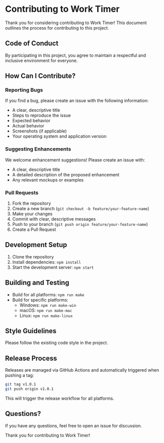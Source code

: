 # Contributing to Work Timer

Thank you for considering contributing to Work Timer! This document outlines the process for contributing to this project.

## Code of Conduct

By participating in this project, you agree to maintain a respectful and inclusive environment for everyone.

## How Can I Contribute?

### Reporting Bugs

If you find a bug, please create an issue with the following information:
- A clear, descriptive title
- Steps to reproduce the issue
- Expected behavior
- Actual behavior
- Screenshots (if applicable)
- Your operating system and application version

### Suggesting Enhancements

We welcome enhancement suggestions! Please create an issue with:
- A clear, descriptive title
- A detailed description of the proposed enhancement
- Any relevant mockups or examples

### Pull Requests

1. Fork the repository
2. Create a new branch (`git checkout -b feature/your-feature-name`)
3. Make your changes
4. Commit with clear, descriptive messages
5. Push to your branch (`git push origin feature/your-feature-name`)
6. Create a Pull Request

## Development Setup

1. Clone the repository
2. Install dependencies: `npm install`
3. Start the development server: `npm start`

## Building and Testing

- Build for all platforms: `npm run make`
- Build for specific platforms:
  - Windows: `npm run make-win`
  - macOS: `npm run make-mac`
  - Linux: `npm run make-linux`

## Style Guidelines

Please follow the existing code style in the project.

## Release Process

Releases are managed via GitHub Actions and automatically triggered when pushing a tag:

```bash
git tag v1.0.1
git push origin v1.0.1
```

This will trigger the release workflow for all platforms.

## Questions?

If you have any questions, feel free to open an issue for discussion.

Thank you for contributing to Work Timer!
